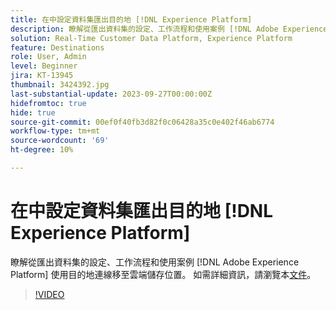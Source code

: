 ```yaml
---
title: 在中設定資料集匯出目的地 [!DNL Experience Platform]
description: 瞭解從匯出資料集的設定、工作流程和使用案例 [!DNL Adobe Experience Platform] 使用目的地連線移至雲端儲存位置。
solution: Real-Time Customer Data Platform, Experience Platform
feature: Destinations
role: User, Admin
level: Beginner
jira: KT-13945
thumbnail: 3424392.jpg
last-substantial-update: 2023-09-27T00:00:00Z
hidefromtoc: true
hide: true
source-git-commit: 00ef0f40fb3d82f0c06428a35c0e402f46ab6774
workflow-type: tm+mt
source-wordcount: '69'
ht-degree: 10%

---
```


# 在中設定資料集匯出目的地 [!DNL Experience Platform]

瞭解從匯出資料集的設定、工作流程和使用案例 [!DNL Adobe Experience Platform] 使用目的地連線移至雲端儲存位置。 如需詳細資訊，請瀏覽本[文件](https://experienceleague.adobe.com/docs/experience-platform/destinations/ui/activate/export-datasets.html)。

>[!VIDEO](https://video.tv.adobe.com/v/3424392/?learn=on)

